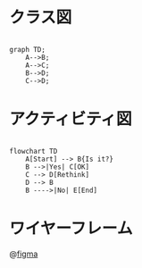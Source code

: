 # クラス図

```mermaid

graph TD;
    A-->B;
    A-->C;
    B-->D;
    C-->D;

```

# アクティビティ図

```mermaid

flowchart TD
    A[Start] --> B{Is it?}
    B -->|Yes| C[OK]
    C --> D[Rethink]
    D --> B
    B ---->|No| E[End]

```

# ワイヤーフレーム

@[figma](https://www.figma.com/file/EPLaTXzbelsQwzloanPgiT/%E7%84%A1%E9%A1%8C?type=design&node-id=0%3A1&mode=design&t=pPUzTf4AVHDKPvKo-1)
